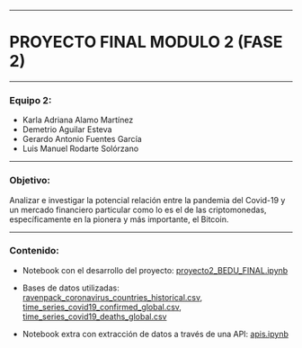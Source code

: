 -----

# PROYECTO FINAL MODULO 2 (FASE 2) 

-----

### Equipo 2:

* Karla Adriana Alamo Martínez
* Demetrio Aguilar Esteva
* Gerardo Antonio Fuentes García
* Luis Manuel Rodarte Solórzano

-----

### Objetivo:

Analizar e investigar la potencial relación entre la pandemia del Covid-19 y un mercado financiero particular como lo es el de las criptomonedas, específicamente en la pionera y más importante, el Bitcoin. 

-----

### Contenido:

* Notebook con el desarrollo del proyecto:  [proyecto2_BEDU_FINAL.ipynb](./proyecto2_BEDU_FINAL.ipynb)

* Bases de datos utilizadas: [ravenpack_coronavirus_countries_historical.csv](./ravenpack_coronavirus_countries_historical.csv), [time_series_covid19_confirmed_global.csv](./time_series_covid19_confirmed_global.csv),  
[time_series_covid19_deaths_global.csv](./time_series_covid19_deaths_global.csv)

* Notebook extra con extracción de datos a través de una API: [apis.ipynb](./apis.ipynb)